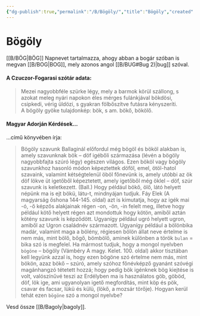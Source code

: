 ```yaml
---
{"dg-publish":true,"permalink":"/B/Bögöly/","title":"Bögöly","created":"2024-04-21T12:29","updated":"2024-04-26T23:58"}
---
```



# Bögöly

[[B/BÖG\|BÖG]] Napnevet tartalmazza, ahogy abban a bogár szóban is megvan [[B/BOG\|BOG]], mely azonos angol [[B/BUG#Bug 2)\|bug]] szóval.  

#### A Czuczor-Fogarasi szótár adata:

> Mezei nagyobbféle szürke légy, mely a barmok körül szállong, s azokat meleg nyári napokon éles mérges fulánkjával bökdösi, csipkedi, vérig üldözi, s gyakran fölbőszítve futásra kényszeríti.  
> A bögöly gyöke tulajdonkép: bök, s am. bökő, bökölő.  


#### Magyar Adorján Kérdések...  

...című könyvében írja:  
> Bögöly szavunk Ballaginál előfordul még bögöl és bököl alakban is, amely szavunknak bök – döf igébőli származása (lévén a bögöly nagyobbfajta szúró légy) egészen világos. Ezen bököl vagy bögöly szavunkhoz hasonló módon képeztettek döföl, emel, ötöl-hatol szavaink, valamint kétségtelenül öböl főnevünk is, amely utóbbi az ök döf lökve üt igetőből képeztetett, amely igetőből még öklel – döf, szúr szavunk is keletkezett. (Ball.) Hogy például bökő, ölő, látó helyett népünk ma is ejt bökü, látu-t, mindnyájan tudjuk. Fáy Elek (A magyarság őshona 144-145. oldal) azt is kimutatja, hogy az igék mai -ó, -ő képzős alakjainak régen -on, -ön, -in felelt meg, illetve hogy például kötő helyett régen azt mondottuk hogy kötön, amiből aztán kötény szavunk is képződött. Ugyanígy például ugró helyett ugron, amiből az Ugron családnév származott. Ugyanígy például a bölönbika madár, valamint maga a bölény, régiesen bölön állat neve értelme is nem más, mint bölő, bőgő, bömbölő, aminek különben a török `bulan` = bika szó is megfelel. Ha mármost tudjuk, hogy a mongol nyelvben `bögöne` – bögöly (Vámbéry A magy. Kelet. 100. oldal) akkor tisztában kell legyünk azzal is, hogy ezen bögöne szó értelme nem más, mint bökön, azaz bökő – szúró, amely szóhoz főnévképző gyanánt szóvégi magánhangzó tétetett hozzá; hogy pedig bök igénknek bög kiejtése is volt, valószínűvé teszi az Erdélyben ma is használatos göb, göböd, döf, lök ige, ami ugyanolyan igető megfordítás, mint köp és pök, csavar és facsar, lükü és külü, (lökő, a mozsár törője). Hogyan kerül tehát ezen `bögöne` szó a mongol nyelvbe?  

Vesd össze [[B/Bagoly\|bagoly]].  